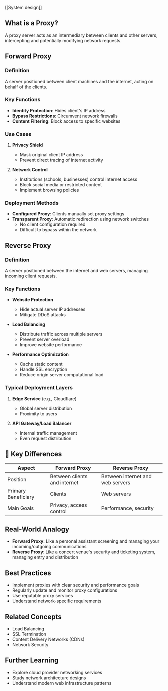 [[System design]]
## What is a Proxy?
A proxy server acts as an intermediary between clients and other servers, intercepting and potentially modifying network requests.

## Forward Proxy
### Definition
A server positioned between client machines and the internet, acting on behalf of the clients.

### Key Functions
- **Identity Protection**: Hides client's IP address
- **Bypass Restrictions**: Circumvent network firewalls
- **Content Filtering**: Block access to specific websites

### Use Cases
1. **Privacy Shield**
   - Mask original client IP address
   - Prevent direct tracing of internet activity

2. **Network Control**
   - Institutions (schools, businesses) control internet access
   - Block social media or restricted content
   - Implement browsing policies

### Deployment Methods
- **Configured Proxy**: Clients manually set proxy settings
- **Transparent Proxy**: Automatic redirection using network switches
  - No client configuration required
  - Difficult to bypass within the network

## Reverse Proxy
### Definition
A server positioned between the internet and web servers, managing incoming client requests.

### Key Functions
- **Website Protection**
  - Hide actual server IP addresses
  - Mitigate DDoS attacks

- **Load Balancing**
  - Distribute traffic across multiple servers
  - Prevent server overload
  - Improve website performance

- **Performance Optimization**
  - Cache static content
  - Handle SSL encryption
  - Reduce origin server computational load

### Typical Deployment Layers
1. **Edge Service** (e.g., Cloudflare)
   - Global server distribution
   - Proximity to users

2. **API Gateway/Load Balancer**
   - Internal traffic management
   - Even request distribution

## 🔑 Key Differences

| Aspect | Forward Proxy | Reverse Proxy |
|--------|--------------|---------------|
| Position | Between clients and internet | Between internet and web servers |
| Primary Beneficiary | Clients | Web servers |
| Main Goals | Privacy, access control | Performance, security |

## Real-World Analogy
- **Forward Proxy**: Like a personal assistant screening and managing your incoming/outgoing communications
- **Reverse Proxy**: Like a concert venue's security and ticketing system, managing entry and distribution

##  Best Practices
- Implement proxies with clear security and performance goals
- Regularly update and monitor proxy configurations
- Use reputable proxy services
- Understand network-specific requirements

## Related Concepts
- Load Balancing
- SSL Termination
- Content Delivery Networks (CDNs)
- Network Security

## Further Learning
- Explore cloud provider networking services
- Study network architecture designs
- Understand modern web infrastructure patterns